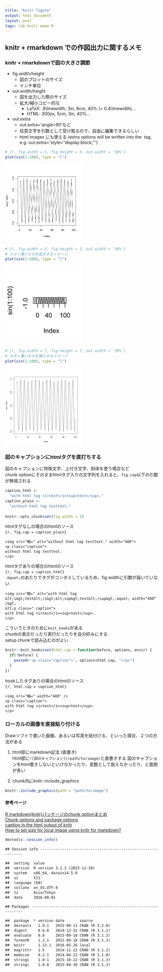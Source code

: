 ```yaml
---
title: "knitr figure"
output: html_document
layout: post
tags: lab knitr memo R
---
```


## knitr + rmarkdown での作図出力に関するメモ

### knitr + rmarkdownで図の大きさ調節

- fig.width/height
    - 図のプロットのサイズ
    - インチ単位
- out.width/height
    - 図を出力した際のサイズ
    - 拡大/縮小コピー的な
        - LaTeX: .8\\linewidth, 3in, 8cm, 40% (= 0.4\linewidth)...
        - HTML: 300px, 5cm, 3in, 40%...
- out.extra
    - out.extra='angle=90'など
    - 任意文字を引数として受け取るので、自由に編集できるらしい
    - html images にも使える (extra options will be written into the <img /> tag, e.g. out.extra='style="display:block;"')


```r
# {r, fig.width = 5, fig.height = 5, out.width = '50%'}
plot(sin(1:100), type = "l")
```

<img src="/figure/source/2016-08-01-FigsinKnitr/unnamed-chunk-1-1.png" title="plot of chunk unnamed-chunk-1" alt="plot of chunk unnamed-chunk-1" width="50%" />


```r
# {r, fig.width = 2, fig.height = 2, out.width = '50%'}
# 小さく書いたのを拡大するイメージ
plot(sin(1:100), type = "l")
```

<img src="/figure/source/2016-08-01-FigsinKnitr/unnamed-chunk-2-1.png" title="plot of chunk unnamed-chunk-2" alt="plot of chunk unnamed-chunk-2" width="50%" />


```r
# {r, fig.width = 7, fig.height = 7, out.width = '50%'}
# 大きく書いたのを縮小するイメージ
plot(sin(1:100), type = "l")
```

<img src="/figure/source/2016-08-01-FigsinKnitr/unnamed-chunk-3-1.png" title="plot of chunk unnamed-chunk-3" alt="plot of chunk unnamed-chunk-3" width="50%" />


### 図のキャプションにhtmlタグを直打ちする

図のキャプションに特殊文字、上付き文字、斜体を使う場合など  
chunk optionにそのままhtmlタグ入りの文字列を入れると、`fig.cap`以下の引数が無視される  


```r
caption_html <- 
  "with html tag <i>test</i><sup>test</sup>."
caption_plain <- 
  "without html tag testtest."

knitr::opts_chunk$set(fig.width = 5)
```

htmlタグなしの場合のhtmlのソース  
`{r, fig.cap = caption_plain}`  

```
<img src="略=" alt="without html tag testtest." width="480">
<p class="caption">
without html tag testtest.
</p>
```


htmlタグありの場合のhtmlのソース  
`{r, fig.cap = caption_html}`  
`.&quot;`のあたりでタグがコンタミしているため、fig.widthに引数が届いていない  

```
<img src="略=" alt="with html tag &lt;i&gt;test&lt;/i&gt;&lt;sup&gt;test&lt;/sup&gt;.&quot; width=“480” /&gt;
&lt;p class=" caption">
with html tag <i>test</i><sup>test</sup>.
</p>
```

こういうときのために`knit_hooks`がある  
chunkの表示だったり実行だったりを自分好みにする  
setup chunkで読み込むのがよい  


```r
knitr::knit_hooks$set(html.cap = function(before, options, envir) {
  if(!before) {
    paste0('<p class="caption">', options$html.cap, "</p>")
  }
})
```

hookしたタグありの場合のhtmlのソース  
`{r, html.cap = caption_html}`

```
<img src="略=" width="480" />
<p class="caption">
with html tag <i>test</i><sup>test</sup>.
</p>
```


### ローカルの画像を直接貼り付ける

Drawソフトで書いた画像、あるいは写真を貼付ける、といった場合、２つの方法がある

1. html部にmarkdown記法 (直書き)  
html部に`![図のキャプション](/path/to/image)`と直書きする
図のキャプションをhtml書きしないといけなかったり、変数として扱えなかったり、と面倒が多い  

2. chunk内にknitr::include_graphics  

```r
knitr::include_graphics(path = "path/to/image")
```


#### 参考ページ  
[R markdown(knitr)パッケージのchunk optionまとめ](http://d.hatena.ne.jp/teramonagi/20130615/1371303616)  
[Chunk options and package options](http://yihui.name/knitr/options/)  
[caption in the html output of knitr](http://stackoverflow.com/questions/15010732/caption-in-the-html-output-of-knitr)  
[How to set size for local image using knitr for markdown?](http://stackoverflow.com/questions/15625990/how-to-set-size-for-local-image-using-knitr-for-markdown)  


```r
devtools::session_info()
```

```
## Session info --------------------------------------------------------------
```

```
##  setting  value                       
##  version  R version 3.2.3 (2015-12-10)
##  system   x86_64, darwin14.5.0        
##  ui       X11                         
##  language (EN)                        
##  collate  en_US.UTF-8                 
##  tz       Asia/Tokyo                  
##  date     2016-08-01
```

```
## Packages ------------------------------------------------------------------
```

```
##  package  * version date       source        
##  devtools   1.9.1   2015-09-11 CRAN (R 3.2.0)
##  digest     0.6.8   2014-12-31 CRAN (R 3.1.2)
##  evaluate   0.8     2015-09-18 CRAN (R 3.1.3)
##  formatR    1.2.1   2015-09-18 CRAN (R 3.1.3)
##  knitr      1.13.1  2016-05-26 local         
##  magrittr   1.5     2014-11-22 CRAN (R 3.1.2)
##  memoise    0.2.1   2014-04-22 CRAN (R 3.1.0)
##  stringi    1.0-1   2015-10-22 CRAN (R 3.1.3)
##  stringr    1.0.0   2015-04-30 CRAN (R 3.1.3)
```
